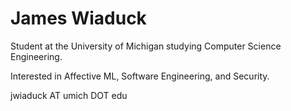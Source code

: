 # James Wiaduck

Student at the University of Michigan studying Computer Science Engineering.

Interested in Affective ML, Software Engineering, and Security.

jwiaduck AT umich DOT edu
